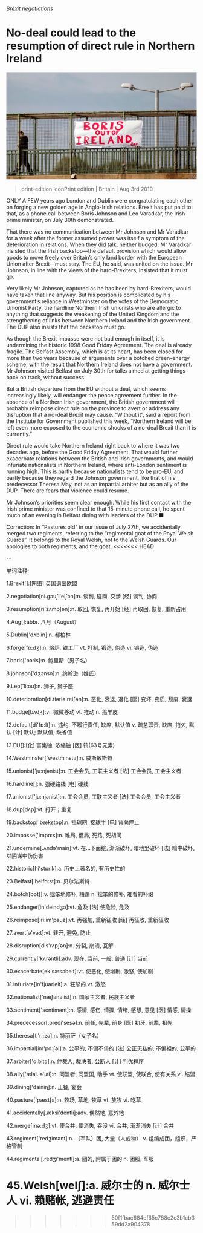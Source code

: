 ###### Brexit negotiations

# No-deal could lead to the resumption of direct rule in Northern Ireland 

![image](images/20190803_BRP501.jpg) 

> print-edition iconPrint edition | Britain | Aug 3rd 2019 

ONLY A FEW years ago London and Dublin were congratulating each other on forging a new golden age in Anglo-Irish relations. Brexit has put paid to that, as a phone call between Boris Johnson and Leo Varadkar, the Irish prime minister, on July 30th demonstrated. 

That there was no communication between Mr Johnson and Mr Varadkar for a week after the former assumed power was itself a symptom of the deterioration in relations. When they did talk, neither budged. Mr Varadkar insisted that the Irish backstop—the default provision which would allow goods to move freely over Britain’s only land border with the European Union after Brexit—must stay. The EU, he said, was united on the issue. Mr Johnson, in line with the views of the hard-Brexiters, insisted that it must go. 

Very likely Mr Johnson, captured as he has been by hard-Brexiters, would have taken that line anyway. But his position is complicated by his government’s reliance in Westminster on the votes of the Democratic Unionist Party, the hardline Northern Irish unionists who are allergic to anything that suggests the weakening of the United Kingdom and the strengthening of links between Northern Ireland and the Irish government. The DUP also insists that the backstop must go. 

As though the Brexit impasse were not bad enough in itself, it is undermining the historic 1998 Good Friday Agreement. The deal is already fragile. The Belfast Assembly, which is at its heart, has been closed for more than two years because of arguments over a botched green-energy scheme, with the result that Northern Ireland does not have a government. Mr Johnson visited Belfast on July 30th for talks aimed at getting things back on track, without success. 

But a British departure from the EU without a deal, which seems increasingly likely, will endanger the peace agreement further. In the absence of a Northern Irish government, the British government will probably reimpose direct rule on the province to avert or address any disruption that a no-deal Brexit may cause. “Without it”, said a report from the Institute for Government published this week, “Northern Ireland will be left even more exposed to the economic shocks of a no-deal Brexit than it is currently.” 

Direct rule would take Northern Ireland right back to where it was two decades ago, before the Good Friday Agreement. That would further exacerbate relations between the British and Irish governments, and would infuriate nationalists in Northern Ireland, where anti-London sentiment is running high. This is partly because nationalists tend to be pro-EU, and partly because they regard the Johnson government, like that of his predecessor Theresa May, not as an impartial arbiter but as an ally of the DUP. There are fears that violence could resume. 

Mr Johnson’s priorities seem clear enough. While his first contact with the Irish prime minister was confined to that 15-minute phone call, he spent much of an evening in Belfast dining with leaders of the DUP.■ 

Correction: In “Pastures old” in our issue of July 27th, we accidentally merged two regiments, referring to the “regimental goat of the Royal Welsh Guards”. It belongs to the Royal Welsh, not to the Welsh Guards. Our apologies to both regiments, and the goat. 
<<<<<<< HEAD

-- 

 单词注释:

1.Brexit[]:[网络] 英国退出欧盟 

2.negotiation[ni.gәuʃi'eiʃәn]:n. 谈判, 磋商, 交涉 [经] 谈判, 协商 

3.resumption[ri'zʌmpʃәn]:n. 取回, 恢复, 再开始 [经] 再取回, 恢复, 重新占用 

4.Aug[]:abbr. 八月（August） 

5.Dublin['dʌblin]:n. 都柏林 

6.forge[fɒ:dʒ]:n. 熔炉, 铁工厂 vt. 打制, 锻造, 伪造 vi. 锻造, 伪造 

7.boris['bɔris]:n. 鲍里斯（男子名） 

8.johnson['dʒɔnsn]:n. 约翰逊（姓氏） 

9.Leo['li:ou]:n. 狮子, 狮子座 

10.deterioration[di.tiәriә'reiʃәn]:n. 恶化, 衰退, 退化 [医] 变坏, 变质, 颓废, 衰退 

11.budge[bʌdʒ]:vi. 微微移动 vt. 推动 n. 羔羊皮 

12.default[di'fɒ:lt]:n. 违约, 不履行责任, 缺席, 默认值 v. 疏怠职责, 缺席, 拖欠, 默认 [计] 默认; 默认值; 缺省值 

13.EU[]:[化] 富集铀; 浓缩铀 [医] 铕(63号元素) 

14.Westminster['westminstә]:n. 威斯敏斯特 

15.unionist['ju:njәnist]:n. 工会会员, 工联主义者 [法] 工会会员, 工会主义者 

16.hardline[]:n. 强硬路线 [电] 硬线 

17.unionist['ju:njәnist]:n. 工会会员, 工联主义者 [法] 工会会员, 工会主义者 

18.dup[dʌp]:vt. 打开；重复 

19.backstop['bækstɒp]:n. 挡球网, 接球手 [电] 背向停止 

20.impasse['impɑ:s]:n. 难局, 僵局, 死路, 死胡同 

21.undermine[.ʌndә'main]:vt. 在...下面挖, 渐渐破坏, 暗地里破坏 [法] 暗中破坏, 以阴谋中伤伤害 

22.historic[hi'stɒrik]:a. 历史上著名的, 有历史性的 

23.Belfast[.belfɑ:st]:n. 贝尔法斯特 

24.botch[bɒtʃ]:v. 拙笨地修补, 糟蹋 n. 拙笨的修补, 难看的补缀 

25.endanger[in'deindʒә]:vt. 危及 [法] 使危险, 危及 

26.reimpose[.ri:im'pәuz]:vt. 再强加, 重新征收 [经] 再征收, 重新征收 

27.avert[ә'vә:t]:vt. 转开, 避免, 防止 

28.disruption[dis'rʌpʃәn]:n. 分裂, 崩溃, 瓦解 

29.currently['kʌrәntli]:adv. 现在, 当前, 一般, 普通 [计] 当前 

30.exacerbate[ek'sæsәbeit]:vt. 使恶化, 使增剧, 激怒, 使加剧 

31.infuriate[in'fjuәrieit]:a. 狂怒的 vt. 激怒 

32.nationalist['næʃәnәlist]:n. 国家主义者, 民族主义者 

33.sentiment['sentimәnt]:n. 感情, 感伤, 情操, 情绪, 感想, 意见 [医] 情感, 情操 

34.predecessor[.predi'sesә]:n. 前任, 先辈, 前身 [医] 初牙, 前辈, 祖先 

35.theresa[ti'ri:zә]:n. 特丽萨（女子名） 

36.impartial[im'pɑ:ʃәl]:a. 公平的, 不偏不倚的 [法] 公正无私的, 不偏袒的, 公平的 

37.arbiter['ɑ:bitә]:n. 仲裁人, 裁决者, 公断人 [计] 判优程序 

38.ally['ælai. ә'lai]:n. 同盟者, 同盟国, 助手 vt. 使联盟, 使联合, 使有关系 vi. 结盟 

39.dining['dainiŋ]:n. 正餐, 宴会 

40.pasture['pæstʃә]:n. 牧场, 草地, 牧草 vt. 放牧 vi. 吃草 

41.accidentally[.æksi'dentli]:adv. 偶然地, 意外地 

42.merge[mә:dʒ]:vt. 使合并, 使消失, 吞没 vi. 合并, 渐渐消失 [计] 合并 

43.regiment['redʒimәnt]:n. （军队）团, 大量（人或物） v. 组编成团，组织，严格管制 

44.regimental[.redʒi'mentl]:a. 团的, 附属于团的 n. 团服, 军服 

45.Welsh[welʃ]:a. 威尔士的 n. 威尔士人 vi. 赖赌帐, 逃避责任 
=======
>>>>>>> 50f1fbac684ef65c788c2c3b1cb359dd2a904378

